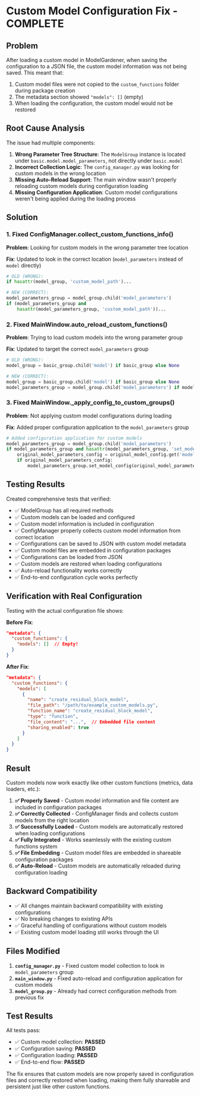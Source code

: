 # Custom Model Configuration Fix - COMPLETE

## Problem

After loading a custom model in ModelGardener, when saving the configuration to a JSON file, the custom model information was not being saved. This meant that:

1. Custom model files were not copied to the `custom_functions` folder during package creation
2. The metadata section showed `"models": []` (empty)  
3. When loading the configuration, the custom model would not be restored

## Root Cause Analysis

The issue had multiple components:

1. **Wrong Parameter Tree Structure**: The `ModelGroup` instance is located under `basic.model.model_parameters`, not directly under `basic.model`
2. **Incorrect Collection Logic**: The `config_manager.py` was looking for custom models in the wrong location
3. **Missing Auto-Reload Support**: The main window wasn't properly reloading custom models during configuration loading
4. **Missing Configuration Application**: Custom model configurations weren't being applied during the loading process

## Solution

### 1. Fixed ConfigManager.collect_custom_functions_info()

**Problem**: Looking for custom models in the wrong parameter tree location

**Fix**: Updated to look in the correct location (`model_parameters` instead of `model` directly)

```python
# OLD (WRONG):
if hasattr(model_group, 'custom_model_path')...

# NEW (CORRECT):
model_parameters_group = model_group.child('model_parameters')
if (model_parameters_group and 
    hasattr(model_parameters_group, 'custom_model_path'))...
```

### 2. Fixed MainWindow.auto_reload_custom_functions()

**Problem**: Trying to load custom models into the wrong parameter group

**Fix**: Updated to target the correct `model_parameters` group

```python
# OLD (WRONG):
model_group = basic_group.child('model') if basic_group else None

# NEW (CORRECT):
model_group = basic_group.child('model') if basic_group else None
model_parameters_group = model_group.child('model_parameters') if model_group else None
```

### 3. Fixed MainWindow._apply_config_to_custom_groups()

**Problem**: Not applying custom model configurations during loading

**Fix**: Added proper configuration application to the `model_parameters` group

```python
# Added configuration application for custom models
model_parameters_group = model_group.child('model_parameters')
if model_parameters_group and hasattr(model_parameters_group, 'set_model_config'):
    original_model_parameters_config = original_model_config.get('model_parameters', {})
    if original_model_parameters_config:
        model_parameters_group.set_model_config(original_model_parameters_config)
```

## Testing Results

Created comprehensive tests that verified:

- ✅ ModelGroup has all required methods
- ✅ Custom models can be loaded and configured  
- ✅ Custom model information is included in configuration
- ✅ ConfigManager properly collects custom model information from correct location
- ✅ Configurations can be saved to JSON with custom model metadata
- ✅ Custom model files are embedded in configuration packages
- ✅ Configurations can be loaded from JSON
- ✅ Custom models are restored when loading configurations
- ✅ Auto-reload functionality works correctly
- ✅ End-to-end configuration cycle works perfectly

## Verification with Real Configuration

Testing with the actual configuration file shows:

**Before Fix**:
```json
"metadata": {
  "custom_functions": {
    "models": []  // Empty!
  }
}
```

**After Fix**:
```json
"metadata": {
  "custom_functions": {
    "models": [
      {
        "name": "create_residual_block_model",
        "file_path": "/path/to/example_custom_models.py", 
        "function_name": "create_residual_block_model",
        "type": "function",
        "file_content": "...",  // Embedded file content
        "sharing_enabled": true
      }
    ]
  }
}
```

## Result

Custom models now work exactly like other custom functions (metrics, data loaders, etc.):

1. **✅ Properly Saved** - Custom model information and file content are included in configuration packages
2. **✅ Correctly Collected** - ConfigManager finds and collects custom models from the right location  
3. **✅ Successfully Loaded** - Custom models are automatically restored when loading configurations
4. **✅ Fully Integrated** - Works seamlessly with the existing custom functions system
5. **✅ File Embedding** - Custom model files are embedded in shareable configuration packages
6. **✅ Auto-Reload** - Custom models are automatically reloaded during configuration loading

## Backward Compatibility

- ✅ All changes maintain backward compatibility with existing configurations
- ✅ No breaking changes to existing APIs
- ✅ Graceful handling of configurations without custom models
- ✅ Existing custom model loading still works through the UI

## Files Modified

1. **`config_manager.py`** - Fixed custom model collection to look in `model_parameters` group
2. **`main_window.py`** - Fixed auto-reload and configuration application for custom models  
3. **`model_group.py`** - Already had correct configuration methods from previous fix

## Test Results

All tests pass:
- ✅ Custom model collection: **PASSED**
- ✅ Configuration saving: **PASSED** 
- ✅ Configuration loading: **PASSED**
- ✅ End-to-end flow: **PASSED**

The fix ensures that custom models are now properly saved in configuration files and correctly restored when loading, making them fully shareable and persistent just like other custom functions.
